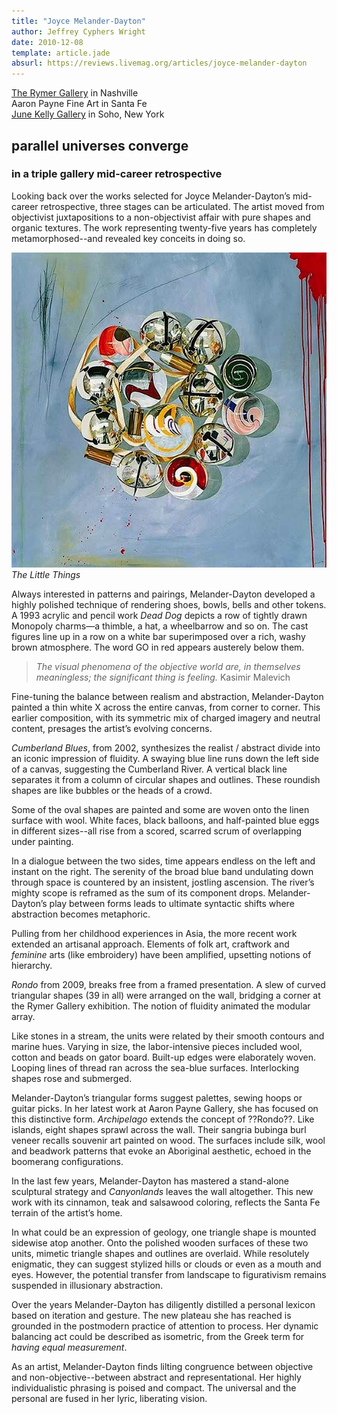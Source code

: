 ```yaml
---
title: "Joyce Melander-Dayton"
author: Jeffrey Cyphers Wright
date: 2010-12-08
template: article.jade
absurl: https://reviews.livemag.org/articles/joyce-melander-dayton
---
```

[The Rymer Gallery](http://www.therymergallery.com/gallery/?id=58) in Nashville  
Aaron Payne Fine Art in Santa Fe  
[June Kelly Gallery](http://www.junekellygallery.com/dayton/) in Soho, New York

## parallel universes converge 
### in a triple gallery mid-career retrospective
Looking back over the works selected for Joyce Melander-Dayton’s mid-career retrospective, three stages can be articulated. The artist moved from objectivist juxtapositions to a non-objectivist affair with pure shapes and organic textures. The work representing twenty-five years has completely metamorphosed--and revealed key conceits in doing so. <span class="more"></span>

![painting](the_little_things.jpg)
*The Little Things*

Always interested in patterns and pairings, Melander-Dayton developed a highly polished technique of rendering shoes, bowls, bells and other tokens. A 1993 acrylic and pencil work *Dead Dog* depicts a row of tightly drawn Monopoly charms—a thimble, a hat, a wheelbarrow and so on. The cast figures line up in a row on a white bar superimposed over a rich, washy brown atmosphere. The word GO in red appears austerely below them. 

> *The visual phenomena of the objective world are, in themselves meaningless; the significant thing is feeling.*  Kasimir Malevich

Fine-tuning the balance between realism and abstraction, Melander-Dayton painted a thin white X across the entire canvas, from corner to corner. This earlier composition, with its symmetric mix of charged imagery and neutral content, presages the artist’s evolving concerns. 

*Cumberland Blues*, from 2002, synthesizes the realist / abstract divide into an iconic impression of fluidity. A swaying blue line runs down the left side of a canvas, suggesting the Cumberland River. A vertical black line separates it from a column of circular shapes and outlines. These roundish shapes are like bubbles or the heads of a crowd. 

Some of the oval shapes are painted and some are woven onto the linen surface with wool. White faces, black balloons, and half-painted blue eggs in different sizes--all rise from a scored, scarred scrum of overlapping under painting. 

In a dialogue between the two sides, time appears endless on the left and instant on the right. The serenity of the broad blue band undulating down through space is countered by an insistent, jostling ascension. The river’s mighty scope is reframed as the sum of its component drops. Melander-Dayton’s play between forms leads to ultimate syntactic shifts where abstraction becomes metaphoric.

Pulling from her childhood experiences in Asia, the more recent work extended an artisanal approach. Elements of folk art, craftwork and _feminine_ arts (like embroidery) have been amplified, upsetting notions of hierarchy.

*Rondo* from 2009, breaks free from a framed presentation. A slew of curved triangular shapes (39 in all) were arranged on the wall, bridging a corner at the Rymer Gallery exhibition. The notion of fluidity animated the modular array. 

Like stones in a stream, the units were related by their smooth contours and marine hues. Varying in size, the labor-intensive pieces included wool, cotton and beads on gator board. Built-up edges were elaborately woven. Looping lines of thread ran across the sea-blue surfaces. Interlocking shapes rose and submerged.

Melander-Dayton’s triangular forms suggest palettes, sewing hoops or guitar picks. In her latest work at Aaron Payne Gallery, she has focused on this distinctive form. *Archipelago* extends the concept of ??Rondo??. Like islands, eight shapes sprawl across the wall. Their sangria bubinga burl veneer recalls souvenir art painted on wood. The surfaces include silk, wool and beadwork patterns that evoke an Aboriginal aesthetic, echoed in the boomerang configurations.

In the last few years, Melander-Dayton has mastered a stand-alone sculptural strategy and *Canyonlands* leaves the wall altogether. This new work with its cinnamon, teak and salsawood coloring, reflects the Santa Fe terrain of the artist’s home.

In what could be an expression of geology, one triangle shape is mounted sidewise atop another. Onto the polished wooden surfaces of these two units, mimetic triangle shapes and outlines are overlaid. While resolutely enigmatic, they can suggest stylized hills or clouds or even as a mouth and eyes. However, the potential transfer from landscape to figurativism remains suspended in illusionary abstraction. 

Over the years Melander-Dayton has diligently distilled a personal lexicon based on iteration and gesture. The new plateau she has reached is grounded in the postmodern practice of attention to process. Her dynamic balancing act could be described as isometric, from the Greek term for _having equal measurement_. 

As an artist, Melander-Dayton finds lilting congruence between objective and non-objective--between abstract and representational. Her highly individualistic phrasing is poised and compact. The universal and the personal are fused in her lyric, liberating vision.
